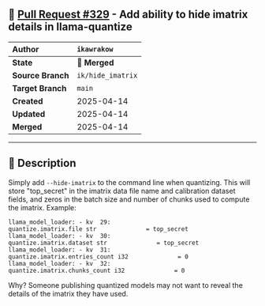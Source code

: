 ## 🔀 [Pull Request #329](https://github.com/ikawrakow/ik_llama.cpp/pull/329) - Add ability to hide imatrix details in llama-quantize

| **Author** | `ikawrakow` |
| :--- | :--- |
| **State** | 🔀 **Merged** |
| **Source Branch** | `ik/hide_imatrix` |
| **Target Branch** | `main` |
| **Created** | 2025-04-14 |
| **Updated** | 2025-04-14 |
| **Merged** | 2025-04-14 |

---

## 📄 Description

Simply add `--hide-imatrix` to the command line when quantizing. This will store "top_secret" in the imatrix data file name and calibration dataset fields, and zeros in the batch size and number of chunks used to compute the imatrix. Example:
```
llama_model_loader: - kv  29:                      quantize.imatrix.file str              = top_secret
llama_model_loader: - kv  30:                   quantize.imatrix.dataset str              = top_secret
llama_model_loader: - kv  31:             quantize.imatrix.entries_count i32              = 0
llama_model_loader: - kv  32:              quantize.imatrix.chunks_count i32              = 0
```

Why? Someone publishing quantized models may not want to reveal the details of the imatrix they have used.